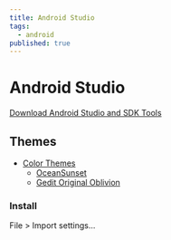 ```yaml
---
title: Android Studio
tags:
  - android
published: true
---
```


# Android Studio

[Download Android Studio and SDK Tools](https://developer.android.com/studio/index.html)

## Themes

* [Color Themes](http://color-themes.com/?view=index)
  * [OceanSunset](http://color-themes.com/?view=theme&id=563a1a8e80b4acf11273aed1)
  * [Gedit Original Oblivion](http://color-themes.com/?view=theme&id=563a1a6580b4acf11273ae4d)

### Install 

File > Import settings...
